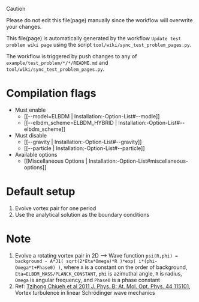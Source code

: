 > [!CAUTION]
> Please do not edit this file(page) manually since the workflow will overwrite your changes.
>
> This file(page) is automatically generated by the workflow `Update test problem wiki page` using the script `tool/wiki/sync_test_problem_pages.py`.
>
> The workflow is triggered by push changes to any of `example/test_problem/*/*/README.md` and `tool/wiki/sync_test_problem_pages.py`.


# Compilation flags
- Must enable
   - [[--model=ELBDM | Installation:-Option-List#--modle]]
   - [[--elbdm_scheme=ELBDM_HYBRID | Installation:-Option-List#--elbdm_scheme]]
- Must disable
   - [[--gravity | Installation:-Option-List#--gravity]]
   - [[--particle | Installation:-Option-List#--particle]]
- Available options
   - [[Miscellaneous Options | Installation:-Option-List#miscellaneous-options]]


# Default setup
1. Evolve vortex pair for one period
2. Use the analytical solution as the boundary conditions


# Note
1. Evolve a rotating vortex pair in 2D
   --> Wave function `psi(R,phi) = background - A*J1( sqrt(2*Eta*Omega)*R )*exp( i*(phi-Omega*t+Phase0) )`,
       where `A` is a constant on the order of background, `Eta=ELBDM_MASS/PLANCK_CONSTANT`,
       `phi` is azimuthal angle, `R` is radius, `Omega` is angular frequency, and `Phase0` is a phase constant
2. Ref: [Tzihong Chiueh et al 2011 J. Phys. B: At. Mol. Opt. Phys. 44 115101](https://doi.org/10.1088/0953-4075/44/11/115101),
        Vortex turbulence in linear Schrödinger wave mechanics
